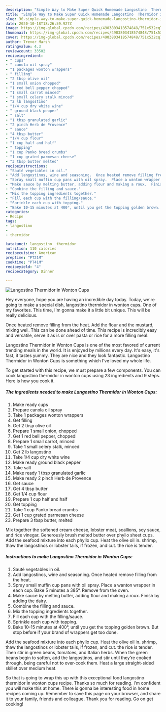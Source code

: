 ```yaml
---
description: "Simple Way to Make Super Quick Homemade Langostino  Thermidor in Wonton Cups"
title: "Simple Way to Make Super Quick Homemade Langostino  Thermidor in Wonton Cups"
slug: 30-simple-way-to-make-super-quick-homemade-langostino-thermidor-in-wonton-cups
date: 2020-10-18T18:26:59.927Z
image: https://img-global.cpcdn.com/recipes/4903803418574848/751x532cq70/langostino-thermidor-in-wonton-cups-recipe-main-photo.jpg
thumbnail: https://img-global.cpcdn.com/recipes/4903803418574848/751x532cq70/langostino-thermidor-in-wonton-cups-recipe-main-photo.jpg
cover: https://img-global.cpcdn.com/recipes/4903803418574848/751x532cq70/langostino-thermidor-in-wonton-cups-recipe-main-photo.jpg
author: Trevor Marsh
ratingvalue: 4.3
reviewcount: 33502
recipeingredient:
- " cups"
- " canola oil spray"
- "1 packages wonton wrappers"
- " filling"
- "2 tbsp olive oil"
- "1 small onion chopped"
- "1 red bell pepper chopped"
- "1 small carrot minced"
- "1 small celery stalk minced"
- "2 lb langostino"
- "1/4 cup dry white wine"
- " ground black pepper"
- " salt"
- "1 tbsp granulated garlic"
- "2 pinch Herb de Provence"
- " sauce"
- "4 tbsp butter"
- "1/4 cup flour"
- "1 cup half and half"
- " topping"
- "1 cup Panko bread crumbs"
- "1 cup grated parmesan cheese"
- "3 tbsp butter melted"
recipeinstructions:
- "Sauté vegetables in oil."
- "Add langostinos, wine and seasoning.  Once heated remove filling from the heat."
- "Spray small muffin cup pans with oil spray.  Place a wanton wrapper in each cup. Bake 5 minutes a 385°. Remove from the oven."
- "Make sauce by melting butter, adding flour and making a roux.  Finish by adding the dairy."
- "Combine the filling and sauce."
- "Mix the topping ingredients together."
- "Fill each cup with the filling/sauce."
- "Sprinkle each cup with topping."
- "Bake 10-15 minutes at 400°, until you get the topping golden brown.  But stop before if your brand of wrappers get too done."
categories:
- Recipe
tags:
- langostino
- 
- thermidor

katakunci: langostino  thermidor 
nutrition: 110 calories
recipecuisine: American
preptime: "PT21M"
cooktime: "PT41M"
recipeyield: "4"
recipecategory: Dinner

---
```



![Langostino  Thermidor in Wonton Cups](https://img-global.cpcdn.com/recipes/4903803418574848/751x532cq70/langostino-thermidor-in-wonton-cups-recipe-main-photo.jpg)

Hey everyone, hope you are having an incredible day today. Today, we're going to make a special dish, langostino  thermidor in wonton cups. One of my favorites. This time, I'm gonna make it a little bit unique. This will be really delicious.

Once heated remove filling from the heat. Add the flour and the mustard, mixing well. This can be done ahead of time. This recipe is incredibly easy and versatile, serve it as is or over pasta or rice for a more filling meal.

Langostino  Thermidor in Wonton Cups is one of the most favored of current trending meals in the world. It is enjoyed by millions every day. It's easy, it's fast, it tastes yummy. They are nice and they look fantastic. Langostino  Thermidor in Wonton Cups is something which I've loved my whole life.


To get started with this recipe, we must prepare a few components. You can cook langostino  thermidor in wonton cups using 23 ingredients and 9 steps. Here is how you cook it.

<!--inarticleads1-->

##### The ingredients needed to make Langostino  Thermidor in Wonton Cups:

1. Make ready  cups
1. Prepare  canola oil spray
1. Take 1 packages wonton wrappers
1. Get  filling
1. Get 2 tbsp olive oil
1. Prepare 1 small onion, chopped
1. Get 1 red bell pepper, chopped
1. Prepare 1 small carrot, minced
1. Take 1 small celery stalk, minced
1. Get 2 lb langostino
1. Take 1/4 cup dry white wine
1. Make ready  ground black pepper
1. Take  salt
1. Make ready 1 tbsp granulated garlic
1. Make ready 2 pinch Herb de Provence
1. Get  sauce
1. Get 4 tbsp butter
1. Get 1/4 cup flour
1. Prepare 1 cup half and half
1. Get  topping
1. Take 1 cup Panko bread crumbs
1. Get 1 cup grated parmesan cheese
1. Prepare 3 tbsp butter, melted


Mix together the softened cream cheese, lobster meat, scallions, soy sauce, and rice vinegar. Generously brush melted butter over phyllo sheet cups. Add the seafood mixture into each phyllo cup. Heat the olive oil in. shrimp, thaw the langostinos or lobster tails, if frozen, and cut. the rice is tender. 

<!--inarticleads2-->

##### Instructions to make Langostino  Thermidor in Wonton Cups:

1. Sauté vegetables in oil.
1. Add langostinos, wine and seasoning.  Once heated remove filling from the heat.
1. Spray small muffin cup pans with oil spray.  Place a wanton wrapper in each cup. Bake 5 minutes a 385°. Remove from the oven.
1. Make sauce by melting butter, adding flour and making a roux.  Finish by adding the dairy.
1. Combine the filling and sauce.
1. Mix the topping ingredients together.
1. Fill each cup with the filling/sauce.
1. Sprinkle each cup with topping.
1. Bake 10-15 minutes at 400°, until you get the topping golden brown.  But stop before if your brand of wrappers get too done.


Add the seafood mixture into each phyllo cup. Heat the olive oil in. shrimp, thaw the langostinos or lobster tails, if frozen, and cut. the rice is tender. Then stir in green beans, tomatoes, and Italian herbs. When the green beans begin to soften, add the langostinos, and stir until they&#39;re cooked through, being careful not to over-cook them. Heat a large straight-sided skillet over medium heat. 

So that is going to wrap this up with this exceptional food langostino  thermidor in wonton cups recipe. Thanks so much for reading. I'm confident you will make this at home. There is gonna be interesting food in home recipes coming up. Remember to save this page on your browser, and share it to your family, friends and colleague. Thank you for reading. Go on get cooking!
